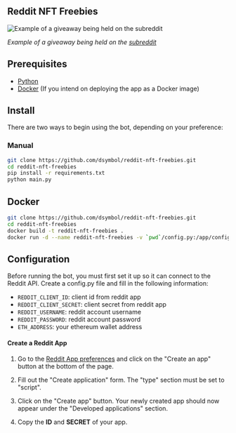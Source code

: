 ## Reddit NFT Freebies

<img src="https://user-images.githubusercontent.com/88138099/142779007-babd0822-192a-41db-a186-30f0b8f17318.png" alt="Example of a giveaway being held on the subreddit" align="center"/>

<i>Example of a giveaway being held on the <a href="https://www.reddit.com/r/NFTsMarketplace">subreddit</a></i>

## Prerequisites
- [Python](https://www.python.org/downloads)
- [Docker](https://docs.docker.com/get-docker) (If you intend on deploying the app as a Docker image)

## Install

There are two ways to begin using the bot, depending on your preference:

### Manual
```sh
git clone https://github.com/dsymbol/reddit-nft-freebies.git
cd reddit-nft-freebies
pip install -r requirements.txt
python main.py
```

## Docker
```sh
git clone https://github.com/dsymbol/reddit-nft-freebies.git
cd reddit-nft-freebies
docker build -t reddit-nft-freebies .
docker run -d --name reddit-nft-freebies -v `pwd`/config.py:/app/config.py reddit-nft-freebies:latest
```

## Configuration

Before running the bot, you must first set it up so it can connect to the Reddit API. Create a config.py file and fill in the following information:

- `REDDIT_CLIENT_ID`: client id from reddit app
- `REDDIT_CLIENT_SECRET`: client secret from reddit app
- `REDDIT_USERNAME`: reddit account username
- `REDDIT_PASSWORD`: reddit account password
- `ETH_ADDRESS`: your ethereum wallet address

#### Create a Reddit App

1. Go to the [Reddit App preferences](https://old.reddit.com/prefs/apps/) and click on the "Create an app" button at the bottom of the page.

2. Fill out the "Create application" form. The "type" section must be set to "script".

3. Click on the "Create app" button. Your newly created app should now appear under the "Developed applications" section.

4. Copy the **ID** and **SECRET** of your app.
